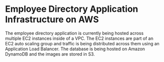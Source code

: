 # Employee Directory Application Infrastructure on AWS

The employee directory application is currently being hosted across multiple EC2 instances inside of a VPC.
The EC2 instances are part of an EC2 auto scaling group and traffic is being distributed across them using an Application Load Balancer.
The database is being hosted on Amazon DynamoDB and the images are stored in S3.
